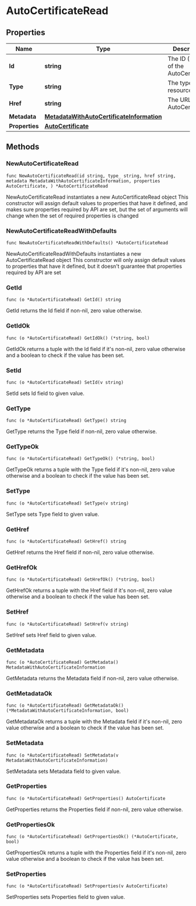 # AutoCertificateRead

## Properties

|Name | Type | Description | Notes|
|------------ | ------------- | ------------- | -------------|
|**Id** | **string** | The ID (UUID) of the AutoCertificate. | |
|**Type** | **string** | The type of the resource. | |
|**Href** | **string** | The URL of the AutoCertificate. | |
|**Metadata** | [**MetadataWithAutoCertificateInformation**](MetadataWithAutoCertificateInformation.md) |  | |
|**Properties** | [**AutoCertificate**](AutoCertificate.md) |  | |

## Methods

### NewAutoCertificateRead

`func NewAutoCertificateRead(id string, type_ string, href string, metadata MetadataWithAutoCertificateInformation, properties AutoCertificate, ) *AutoCertificateRead`

NewAutoCertificateRead instantiates a new AutoCertificateRead object
This constructor will assign default values to properties that have it defined,
and makes sure properties required by API are set, but the set of arguments
will change when the set of required properties is changed

### NewAutoCertificateReadWithDefaults

`func NewAutoCertificateReadWithDefaults() *AutoCertificateRead`

NewAutoCertificateReadWithDefaults instantiates a new AutoCertificateRead object
This constructor will only assign default values to properties that have it defined,
but it doesn't guarantee that properties required by API are set

### GetId

`func (o *AutoCertificateRead) GetId() string`

GetId returns the Id field if non-nil, zero value otherwise.

### GetIdOk

`func (o *AutoCertificateRead) GetIdOk() (*string, bool)`

GetIdOk returns a tuple with the Id field if it's non-nil, zero value otherwise
and a boolean to check if the value has been set.

### SetId

`func (o *AutoCertificateRead) SetId(v string)`

SetId sets Id field to given value.


### GetType

`func (o *AutoCertificateRead) GetType() string`

GetType returns the Type field if non-nil, zero value otherwise.

### GetTypeOk

`func (o *AutoCertificateRead) GetTypeOk() (*string, bool)`

GetTypeOk returns a tuple with the Type field if it's non-nil, zero value otherwise
and a boolean to check if the value has been set.

### SetType

`func (o *AutoCertificateRead) SetType(v string)`

SetType sets Type field to given value.


### GetHref

`func (o *AutoCertificateRead) GetHref() string`

GetHref returns the Href field if non-nil, zero value otherwise.

### GetHrefOk

`func (o *AutoCertificateRead) GetHrefOk() (*string, bool)`

GetHrefOk returns a tuple with the Href field if it's non-nil, zero value otherwise
and a boolean to check if the value has been set.

### SetHref

`func (o *AutoCertificateRead) SetHref(v string)`

SetHref sets Href field to given value.


### GetMetadata

`func (o *AutoCertificateRead) GetMetadata() MetadataWithAutoCertificateInformation`

GetMetadata returns the Metadata field if non-nil, zero value otherwise.

### GetMetadataOk

`func (o *AutoCertificateRead) GetMetadataOk() (*MetadataWithAutoCertificateInformation, bool)`

GetMetadataOk returns a tuple with the Metadata field if it's non-nil, zero value otherwise
and a boolean to check if the value has been set.

### SetMetadata

`func (o *AutoCertificateRead) SetMetadata(v MetadataWithAutoCertificateInformation)`

SetMetadata sets Metadata field to given value.


### GetProperties

`func (o *AutoCertificateRead) GetProperties() AutoCertificate`

GetProperties returns the Properties field if non-nil, zero value otherwise.

### GetPropertiesOk

`func (o *AutoCertificateRead) GetPropertiesOk() (*AutoCertificate, bool)`

GetPropertiesOk returns a tuple with the Properties field if it's non-nil, zero value otherwise
and a boolean to check if the value has been set.

### SetProperties

`func (o *AutoCertificateRead) SetProperties(v AutoCertificate)`

SetProperties sets Properties field to given value.



